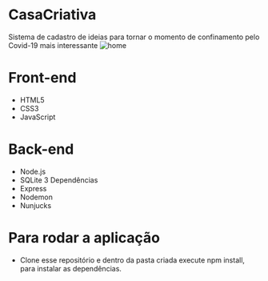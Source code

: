 # CasaCriativa
Sistema de cadastro de ideias para tornar o momento
de confinamento pelo Covid-19 mais interessante
![home](https://user-images.githubusercontent.com/61742539/84174604-2f41b980-aa55-11ea-97df-2afcbfa05442.JPG)

# Front-end
- HTML5
- CSS3
- JavaScript
# Back-end
- Node.js
- SQLite 3
Dependências
- Express
- Nodemon
- Nunjucks

# Para rodar a aplicação
 - Clone esse repositório e dentro da pasta criada execute npm install, para instalar as dependências.
